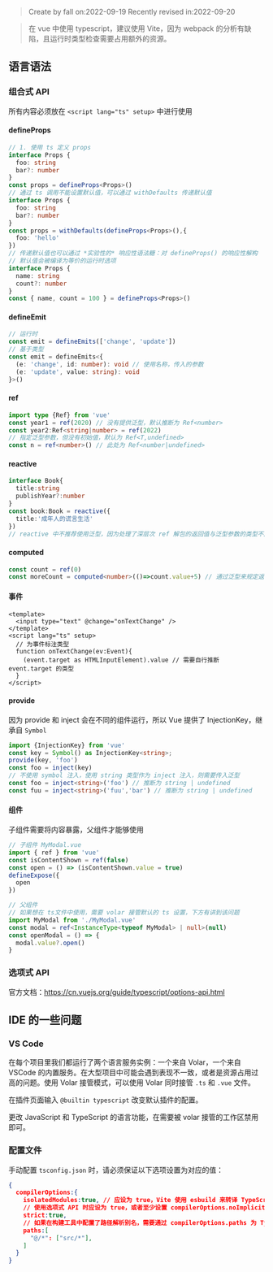 > Create by fall on:2022-09-19
> Recently revised in:2022-09-20

> 在 vue 中使用 typescript，建议使用 Vite，因为 webpack 的分析有缺陷，且运行时类型检查需要占用额外的资源。

## 语言语法

### 组合式 API

所有内容必须放在 `<script lang="ts" setup>` 中进行使用

#### defineProps

```ts
// 1. 使用 ts 定义 props
interface Props {
  foo: string
  bar?: number
}
const props = defineProps<Props>()
// 通过 ts 调用不能设置默认值，可以通过 withDefaults 传递默认值
interface Props {
  foo: string
  bar?: number
}
const props = withDefaults(defineProps<Props>(),{
  foo: 'hello'
})
// 传递默认值也可以通过 *实验性的* 响应性语法糖：对 defineProps() 的响应性解构
// 默认值会被编译为等价的运行时选项
interface Props {
  name: string
  count?: number
}
const { name, count = 100 } = defineProps<Props>()
```

#### defineEmit

```ts
// 运行时
const emit = defineEmits(['change', 'update'])
// 基于类型
const emit = defineEmits<{
  (e: 'change', id: number): void // 使用名称，传入的参数
  (e: 'update', value: string): void
}>()
```

#### ref

```ts
import type {Ref} from 'vue'
const year1 = ref(2020) // 没有提供泛型，默认推断为 Ref<number>
const year2:Ref<string|number> = ref(2022)
// 指定泛型参数，但没有初始值，默认为 Ref<T,undefined>
const n = ref<number>() // 此处为 Ref<number|undefined>
```

#### reactive

```ts
interface Book{
  title:string
  publishYear?:number
}
const book:Book = reactive({
  title:'成年人的谎言生活'
})
// reactive 中不推荐使用泛型，因为处理了深层次 ref 解包的返回值与泛型参数的类型不同。
```

#### computed

```ts
const count = ref(0)
const moreCount = computed<number>(()=>count.value+5) // 通过泛型来规定返回值的类型
```

#### 事件

```vue
<template>
  <input type="text" @change="onTextChange" />
</template>
<script lang="ts" setup>
  // 为事件标注类型
  function onTextChange(ev:Event){
    (event.target as HTMLInputElement).value // 需要自行推断 event.target 的类型
  }
</script>
```

#### provide

因为 provide 和 inject 会在不同的组件运行，所以 Vue 提供了 InjectionKey，继承自 `Symbol`

```ts
import {InjectionKey} from 'vue'
const key = Symbol() as InjectionKey<string>;
provide(key, 'foo')
const foo = inject(key)
// 不使用 symbol 注入，使用 string 类型作为 inject 注入，则需要传入泛型
const foo = inject<string>('foo') // 推断为 string | undefined
const fuu = inject<string>('fuu','bar') // 推断为 string | undefined
```

#### 组件

子组件需要将内容暴露，父组件才能够使用

```ts
// 子组件 MyModal.vue
import { ref } from 'vue'
const isContentShown = ref(false)
const open = () => (isContentShown.value = true)
defineExpose({
  open
})
```

```ts
// 父组件
// 如果想在 ts文件中使用，需要 volar 接管默认的 ts 设置，下方有讲到该问题
import MyModal from './MyModal.vue'
const modal = ref<InstanceType<typeof MyModal> | null>(null)
const openModal = () => {
  modal.value?.open()
}
```

### 选项式 API

官方文档：https://cn.vuejs.org/guide/typescript/options-api.html

## IDE 的一些问题

### VS Code

在每个项目里我们都运行了两个语言服务实例：一个来自 Volar，一个来自 VSCode 的内置服务。在大型项目中可能会遇到表现不一致，或者是资源占用过高的问题。使用 Volar 接管模式，可以使用 Volar 同时接管 `.ts` 和 `.vue` 文件。

在插件页面输入 `@builtin typescript` 改变默认插件的配置。

更改 JavaScript 和 TypeScript 的语言功能，在需要被 volar 接管的工作区禁用即可。

### 配置文件

手动配置 `tsconfig.json` 时，请必须保证以下选项设置为对应的值：

```json
{
  compilerOptions:{
    isolatedModules:true, // 应设为 true，Vite 使用 esbuild 来转译 TypeScript，并受限于单文件转译的限制。
    // 使用选项式 API 时应设为 true，或者至少设置 compilerOptions.noImplicitThis = true，它是 strict 模式的一部分，设置为 true 才可以获得对组件选项中 this 的类型检查。否则 this 会被认为是 any。
    strict:true, 
    // 如果在构建工具中配置了路径解析别名，需要通过 compilerOptions.paths 为 TypeScript 再配置一遍。
    paths:[
      "@/*": ["src/*"], 
    ]
  }
}
```

